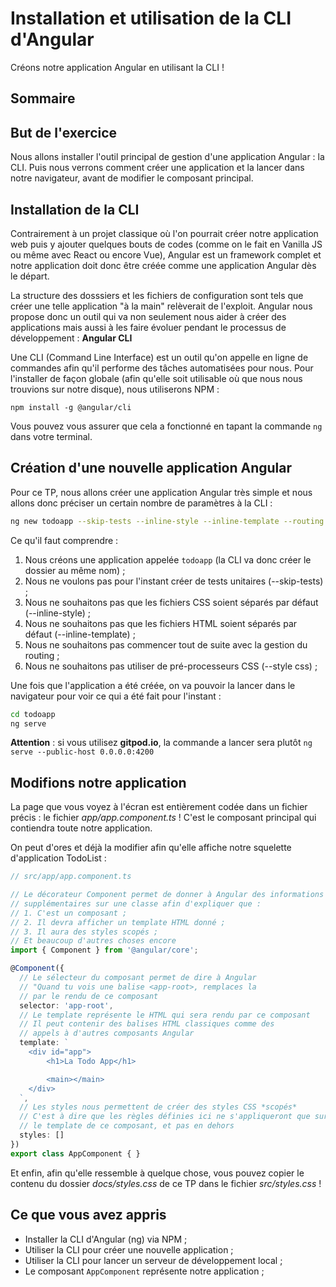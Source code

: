 # Installation et utilisation de la CLI d'Angular

Créons notre application Angular en utilisant la CLI !

## Sommaire

## But de l'exercice

Nous allons installer l'outil principal de gestion d'une application Angular : la CLI. Puis nous verrons comment créer une application et la lancer dans notre navigateur, avant de modifier le composant principal.

## Installation de la CLI

Contrairement à un projet classique où l'on pourrait créer notre application web puis y ajouter quelques bouts de codes (comme on le fait en Vanilla JS ou même avec React ou encore Vue), Angular est un framework complet et notre application doit donc être créée comme une application Angular dès le départ.

La structure des dosssiers et les fichiers de configuration sont tels que créer une telle application "à la main" relèverait de l'exploit. Angular nous propose donc un outil qui va non seulement nous aider à créer des applications mais aussi à les faire évoluer pendant le processus de développement : **Angular CLI**

Une CLI (Command Line Interface) est un outil qu'on appelle en ligne de commandes afin qu'il performe des tâches automatisées pour nous. Pour l'installer de façon globale (afin qu'elle soit utilisable où que nous nous trouvions sur notre disque), nous utiliserons NPM :
```
npm install -g @angular/cli
```

Vous pouvez vous assurer que cela a fonctionné en tapant la commande `ng` dans votre terminal.

## Création d'une nouvelle application Angular

Pour ce TP, nous allons créer une application Angular très simple et nous allons donc préciser un certain nombre de paramètres à la CLI :
```bash
ng new todoapp --skip-tests --inline-style --inline-template --routing false --style css
```

Ce qu'il faut comprendre :
1. Nous créons une application appelée `todoapp` (la CLI va donc créer le dossier au même nom) ;
2. Nous ne voulons pas pour l'instant créer de tests unitaires (--skip-tests) ;
3. Nous ne souhaitons pas que les fichiers CSS soient séparés par défaut (--inline-style) ;
4. Nous ne souhaitons pas que les fichiers HTML soient séparés par défaut (--inline-template) ;
5. Nous ne souhaitons pas commencer tout de suite avec la gestion du routing ;
6. Nous ne souhaitons pas utiliser de pré-processeurs CSS (--style css) ;

Une fois que l'application a été créée, on va pouvoir la lancer dans le navigateur pour voir ce qui a été fait pour l'instant :

```bash
cd todoapp
ng serve
```

**Attention** : si vous utilisez **gitpod.io**, la commande a lancer sera plutôt `ng serve --public-host 0.0.0.0:4200`

## Modifions notre application

La page que vous voyez à l'écran est entièrement codée dans un fichier précis : le fichier *app/app.component.ts* ! C'est le composant principal qui contiendra toute notre application.

On peut d'ores et déjà la modifier afin qu'elle affiche notre squelette d'application TodoList :

```ts
// src/app/app.component.ts

// Le décorateur Component permet de donner à Angular des informations
// supplémentaires sur une classe afin d'expliquer que :
// 1. C'est un composant ;
// 2. Il devra afficher un template HTML donné ;
// 3. Il aura des styles scopés ;
// Et beaucoup d'autres choses encore
import { Component } from '@angular/core';

@Component({
  // Le sélecteur du composant permet de dire à Angular
  // "Quand tu vois une balise <app-root>, remplaces la
  // par le rendu de ce composant
  selector: 'app-root',
  // Le template représente le HTML qui sera rendu par ce composant
  // Il peut contenir des balises HTML classiques comme des
  // appels à d'autres composants Angular
  template: `
    <div id="app">
        <h1>La Todo App</h1>

        <main></main>
    </div>
  `,
  // Les styles nous permettent de créer des styles CSS *scopés*
  // C'est à dire que les règles définies ici ne s'appliqueront que sur
  // le template de ce composant, et pas en dehors
  styles: []
})
export class AppComponent { }
```

Et enfin, afin qu'elle ressemble à quelque chose, vous pouvez copier le contenu du dossier *docs/styles.css* de ce TP dans le fichier *src/styles.css* !

## Ce que vous avez appris
* Installer la CLI d'Angular (ng) via NPM ;
* Utiliser la CLI pour créer une nouvelle application ;
* Utiliser la CLI pour lancer un serveur de développement local ;
* Le composant `AppComponent` représente notre application ;


